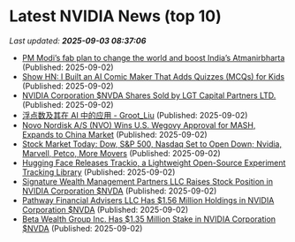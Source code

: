 # Latest NVIDIA News (top 10)
_Last updated: **2025-09-03 08:37:06**_

- [PM Modi’s fab plan to change the world and boost India’s Atmanirbharta](https://economictimes.indiatimes.com/industry/cons-products/electronics/pm-modi-semicon-india-2025-vikram-chip-fab-plan-india-atmanirbhar-bharat-semiconductors/articleshow/123651998.cms) (Published: 2025-09-02)
- [Show HN: I Built an AI Comic Maker That Adds Quizzes (MCQs) for Kids](https://github.com/KumarSohan18/comic_repo_public) (Published: 2025-09-02)
- [NVIDIA Corporation $NVDA Shares Sold by LGT Capital Partners LTD.](https://www.etfdailynews.com/2025/09/02/nvidia-corporation-nvda-shares-sold-by-lgt-capital-partners-ltd/) (Published: 2025-09-02)
- [浮点数及其在 AI 中的应用 - Groot_Liu](https://www.cnblogs.com/GrootStudy/p/19070235) (Published: 2025-09-02)
- [Novo Nordisk A/S (NVO) Wins U.S. Wegovy Approval for MASH, Expands to China Market](https://finance.yahoo.com/news/novo-nordisk-nvo-wins-u-080434577.html) (Published: 2025-09-02)
- [Stock Market Today: Dow, S&P 500, Nasdaq Set to Open Down; Nvidia, Marvell, Petco, More Movers](https://biztoc.com/x/2561088496b7554e) (Published: 2025-09-02)
- [Hugging Face Releases Trackio, a Lightweight Open-Source Experiment Tracking Library](https://www.infoq.com/news/2025/09/hugging-face-trackio/) (Published: 2025-09-02)
- [Signature Wealth Management Partners LLC Raises Stock Position in NVIDIA Corporation $NVDA](https://www.etfdailynews.com/2025/09/02/signature-wealth-management-partners-llc-raises-stock-position-in-nvidia-corporation-nvda/) (Published: 2025-09-02)
- [Pathway Financial Advisers LLC Has $1.56 Million Holdings in NVIDIA Corporation $NVDA](https://www.etfdailynews.com/2025/09/02/pathway-financial-advisers-llc-has-1-56-million-holdings-in-nvidia-corporation-nvda/) (Published: 2025-09-02)
- [Beta Wealth Group Inc. Has $1.35 Million Stake in NVIDIA Corporation $NVDA](https://www.etfdailynews.com/2025/09/02/beta-wealth-group-inc-has-1-35-million-stake-in-nvidia-corporation-nvda/) (Published: 2025-09-02)
